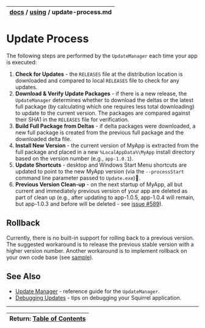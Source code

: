 | [docs](..)  / [using](.) / update-process.md
|:---|


# Update Process

The following steps are performed by the `UpdateManager` each time your app is executed:

1. **Check for Updates** - the `RELEASES` file at the distribution location is downloaded and compared to local `RELEASES` file to check for any updates.
2. **Download & Verify Update Packages** - if there is a new release, the `UpdateManager` determines whether to download the deltas or the latest full package (by calculating which one requires less total downloading) to update to the current version. The packages are compared against their SHA1 in the `RELEASES` file for verification.
3. **Build Full Package from Deltas** - if delta packages were downloaded, a new full package is created from the previous full package and the downloaded delta file.
3. **Install New Version** - the current version of MyApp is extracted from the full package and placed in a new `%LocalAppData%\MyApp` install directory based on the version number (e.g., `app-1.0.1`).
4. **Update Shortcuts** - desktop and Windows Start Menu shortcuts are updated to point to the new MyApp version (via the `--processStart` command line parameter passed to `Update.exe`).
5. **Previous Version Clean-up** - on the next startup of MyApp, all but current and immediately previous version of your app are deleted as part of clean up (e.g., after updating to app-1.0.5, app-1.0.4 will remain, but app-1.0.3 and before will be deleted - see [issue #589](https://github.com/Squirrel/Squirrel.Windows/issues/589)). 

## Rollback

Currently, there is no built-in support for rolling back to a previous version. The suggested workaround is to release the previous stable version with a higher version number.
Another workaround is to implement rollback on your own code base (see [sample](https://github.com/Squirrel/Squirrel.Windows/issues/524#issuecomment-450904627)).

## See Also

* [Update Manager](update-manager.md) - reference guide for the `UpdateManager`. 
* [Debugging Updates](debugging-updates.md) - tips on debugging your Squirrel application.


---
| Return: [Table of Contents](../readme.md) |
|----|

